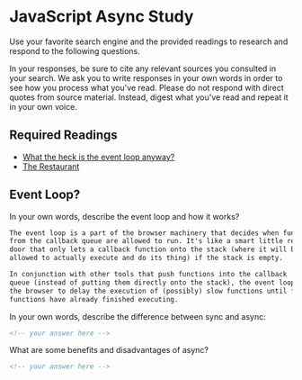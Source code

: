 # JavaScript Async Study

Use your favorite search engine and the provided readings to research and
respond to the following questions.

In your responses, be sure to cite any relevant sources you consulted in your
search. We ask you to write responses in your own words in order to see how you
process what you've read. Please do not respond with direct quotes from source
material. Instead, digest what you've read and repeat it in your own voice.

## Required Readings

-   [What the heck is the event loop anyway?](https://www.youtube.com/watch?v=8aGhZQkoFbQ)
-   [The Restaurant](https://www.codeschool.com/blog/2014/10/30/understanding-node-js/)

## Event Loop?

In your own words, describe the event loop and how it works?

```md
The event loop is a part of the browser machinery that decides when functions
from the callback queue are allowed to run. It's like a smart little revolving
door that only lets a callback function onto the stack (where it will be
allowed to actually execute and do its thing) if the stack is empty.

In conjunction with other tools that push functions into the callback
queue (instead of putting them directly onto the stack), the event loop allows
the browser to delay the execution of (possibly) slow functions until faster
functions have already finished executing.
```

In your own words, describe the difference between sync and async:

```md
<!-- your answer here -->
```

What are some benefits and disadvantages of async?

```md
<!-- your answer here -->
```
